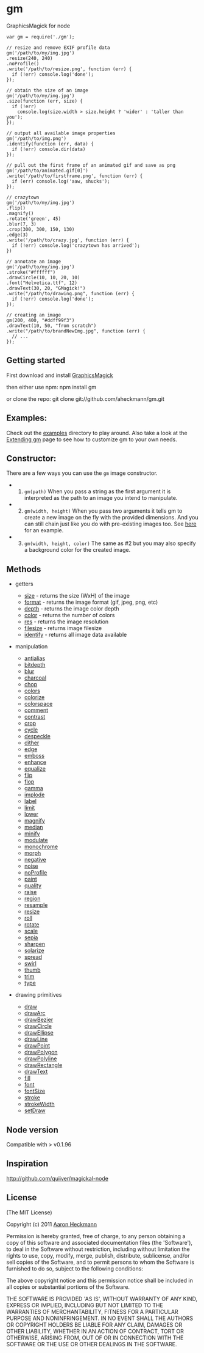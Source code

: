 # gm
GraphicsMagick for node

    var gm = require('./gm');

    // resize and remove EXIF profile data
    gm('/path/to/my/img.jpg')
    .resize(240, 240)
    .noProfile()
    .write('/path/to/resize.png', function (err) {
      if (!err) console.log('done');
    });

    // obtain the size of an image
    gm('/path/to/my/img.jpg')
    .size(function (err, size) {
      if (!err)
        console.log(size.width > size.height ? 'wider' : 'taller than you');
    });

    // output all available image properties
    gm('/path/to/img.png')
    .identify(function (err, data) {
      if (!err) console.dir(data)
    });

    // pull out the first frame of an animated gif and save as png
    gm('/path/to/animated.gif[0]')
    .write('/path/to/firstframe.png', function (err) {
      if (err) console.log('aaw, shucks');
    });

    // crazytown
    gm('/path/to/my/img.jpg')
    .flip()
    .magnify()
    .rotate('green', 45)
    .blur(7, 3)
    .crop(300, 300, 150, 130)
    .edge(3)
    .write('/path/to/crazy.jpg', function (err) {
      if (!err) console.log('crazytown has arrived');
    })

    // annotate an image
    gm('/path/to/my/img.jpg')
    .stroke("#ffffff")
    .drawCircle(10, 10, 20, 10)
    .font("Helvetica.ttf", 12)
    .drawText(30, 20, "GMagick!")
    .write("/path/to/drawing.png", function (err) {
      if (!err) console.log('done');
    });

    // creating an image
    gm(200, 400, "#ddff99f3")
    .drawText(10, 50, "from scratch")
    .write("/path/to/brandNewImg.jpg", function (err) {
      // ...
    });


## Getting started
First download and install [GraphicsMagick](http://www.graphicsmagick.org/)

then either use npm:
    npm install gm

or clone the repo:
    git clone git://github.com/aheckmann/gm.git

## Examples:

  Check out the [examples](http://github.com/aheckmann/gm/tree/master/examples/) directory to play around. 
  Also take a look at the [Extending gm](http://wiki.github.com/aheckmann/gm/extending-gm)
  page to see how to customize gm to your own needs.

## Constructor:

  There are a few ways you can use the `gm` image constructor.

  - 1) `gm(path)` When you pass a string as the first argument it is interpreted as the path to an image you intend to manipulate.
  - 2) `gm(width, height)` When you pass two arguments it tells gm to create a new image on the fly with the provided dimensions. And you can still chain just like you do with pre-existing images too. See [here](http://github.com/aheckmann/gm/blob/master/examples/new.js) for an example.
  - 3) `gm(width, height, color)` The same as #2 but you may also specify a background color for the created image.

## Methods

  - getters
    - [size](http://aheckmann.github.com/gm/#getters) - returns the size (WxH) of the image
    - [format](http://aheckmann.github.com/gm/#getters) - returns the image format (gif, jpeg, png, etc)
    - [depth](http://aheckmann.github.com/gm/#getters) - returns the image color depth 
    - [color](http://aheckmann.github.com/gm/#getters) - returns the number of colors
    - [res](http://aheckmann.github.com/gm/#getters)   - returns the image resolution
    - [filesize](http://aheckmann.github.com/gm/#getters) - returns image filesize
    - [identify](http://aheckmann.github.com/gm/#getters) - returns all image data available

  - manipulation
    - [antialias](http://aheckmann.github.com/gm/#antialias)
    - [bitdepth](http://aheckmann.github.com/gm/#bitdepth)
    - [blur](http://aheckmann.github.com/gm/#blur)
    - [charcoal](http://aheckmann.github.com/gm/#charcoal)
    - [chop](http://aheckmann.github.com/gm/#chop)
    - [colors](http://aheckmann.github.com/gm/#colors)
    - [colorize](http://aheckmann.github.com/gm/#colorize)
    - [colorspace](http://aheckmann.github.com/gm/#colorspace)
    - [comment](http://aheckmann.github.com/gm/#comment)
    - [contrast](http://aheckmann.github.com/gm/#contrast)
    - [crop](http://aheckmann.github.com/gm/#crop)
    - [cycle](http://aheckmann.github.com/gm/#cycle)
    - [despeckle](http://aheckmann.github.com/gm/#despeckle)
    - [dither](http://aheckmann.github.com/gm/#dither)
    - [edge](http://aheckmann.github.com/gm/#edge)
    - [emboss](http://aheckmann.github.com/gm/#emboss)
    - [enhance](http://aheckmann.github.com/gm/#enhance)
    - [equalize](http://aheckmann.github.com/gm/#equalize)
    - [flip](http://aheckmann.github.com/gm/#flip)
    - [flop](http://aheckmann.github.com/gm/#flop)
    - [gamma](http://aheckmann.github.com/gm/#gamma)
    - [implode](http://aheckmann.github.com/gm/#implode)
    - [label](http://aheckmann.github.com/gm/#label)
    - [limit](http://aheckmann.github.com/gm/#limit)
    - [lower](http://aheckmann.github.com/gm/#lower)
    - [magnify](http://aheckmann.github.com/gm/#magnify)
    - [median](http://aheckmann.github.com/gm/#median)
    - [minify](http://aheckmann.github.com/gm/#minify)
    - [modulate](http://aheckmann.github.com/gm/#modulate)
    - [monochrome](http://aheckmann.github.com/gm/#monochrome)
    - [morph](http://aheckmann.github.com/gm/#morph)
    - [negative](http://aheckmann.github.com/gm/#negative)
    - [noise](http://aheckmann.github.com/gm/#noise)
    - [noProfile](http://aheckmann.github.com/gm/#profile)
    - [paint](http://aheckmann.github.com/gm/#paint)
    - [quality](http://aheckmann.github.com/gm/#quality)
    - [raise](http://aheckmann.github.com/gm/#raise)
    - [region](http://aheckmann.github.com/gm/#region)
    - [resample](http://aheckmann.github.com/gm/#resample)
    - [resize](http://aheckmann.github.com/gm/#resize)
    - [roll](http://aheckmann.github.com/gm/#roll)
    - [rotate](http://aheckmann.github.com/gm/#rotate)
    - [scale](http://aheckmann.github.com/gm/#scale)
    - [sepia](http://aheckmann.github.com/gm/#sepia)
    - [sharpen](http://aheckmann.github.com/gm/#sharpen)
    - [solarize](http://aheckmann.github.com/gm/#solarize)
    - [spread](http://aheckmann.github.com/gm/#spread)
    - [swirl](http://aheckmann.github.com/gm/#swirl)
    - [thumb](http://aheckmann.github.com/gm/#thumb)
    - [trim](http://aheckmann.github.com/gm/#trim)
    - [type](http://aheckmann.github.com/gm/#type)

  - drawing primitives
    - [draw](http://aheckmann.github.com/gm/#draw)
    - [drawArc](http://aheckmann.github.com/gm/#drawArc)
    - [drawBezier](http://aheckmann.github.com/gm/#drawBezier)
    - [drawCircle](http://aheckmann.github.com/gm/#drawCircle)
    - [drawEllipse](http://aheckmann.github.com/gm/#drawEllipse)
    - [drawLine](http://aheckmann.github.com/gm/#drawLine)
    - [drawPoint](http://aheckmann.github.com/gm/#drawPoint)
    - [drawPolygon](http://aheckmann.github.com/gm/#drawPolygon)
    - [drawPolyline](http://aheckmann.github.com/gm/#drawPolyline)
    - [drawRectangle](http://aheckmann.github.com/gm/#drawRectangle)
    - [drawText](http://aheckmann.github.com/gm/#drawText)
    - [fill](http://aheckmann.github.com/gm/#fill)
    - [font](http://aheckmann.github.com/gm/#font)
    - [fontSize](http://aheckmann.github.com/gm/#fontSize)
    - [stroke](http://aheckmann.github.com/gm/#stroke)
    - [strokeWidth](http://aheckmann.github.com/gm/#strokeWidth)
    - [setDraw](http://aheckmann.github.com/gm/#setDraw)


## Node version
Compatible with > v0.1.96

## Inspiration
http://github.com/quiiver/magickal-node

## License

(The MIT License)

Copyright (c) 2011 [Aaron Heckmann](aaron.heckmann+github@gmail.com)

Permission is hereby granted, free of charge, to any person obtaining
a copy of this software and associated documentation files (the
'Software'), to deal in the Software without restriction, including
without limitation the rights to use, copy, modify, merge, publish,
distribute, sublicense, and/or sell copies of the Software, and to
permit persons to whom the Software is furnished to do so, subject to
the following conditions:

The above copyright notice and this permission notice shall be
included in all copies or substantial portions of the Software.

THE SOFTWARE IS PROVIDED 'AS IS', WITHOUT WARRANTY OF ANY KIND,
EXPRESS OR IMPLIED, INCLUDING BUT NOT LIMITED TO THE WARRANTIES OF
MERCHANTABILITY, FITNESS FOR A PARTICULAR PURPOSE AND NONINFRINGEMENT.
IN NO EVENT SHALL THE AUTHORS OR COPYRIGHT HOLDERS BE LIABLE FOR ANY
CLAIM, DAMAGES OR OTHER LIABILITY, WHETHER IN AN ACTION OF CONTRACT,
TORT OR OTHERWISE, ARISING FROM, OUT OF OR IN CONNECTION WITH THE
SOFTWARE OR THE USE OR OTHER DEALINGS IN THE SOFTWARE.
